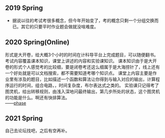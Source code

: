 ## 2019 Spring
+ 据说以往的考试考很多概念，但今年开始变了，考的概念只剩一个分组交换而已。其它的只要平时作业题会做就没啥难度。

## 2020 Spring(Online)  
形式是大开卷，给大概3个小时的时间在计科导平台上完成题目，可以随便翻书。
考试内容覆盖课本知识，课堂上讲述的内容和实验课知识。
课本知识由于是大开卷的形式个人感觉考的比较细，要是闭卷考还这么细属于是大海捞针了，线上还有一个好处就是可以文档搜索，都不需要知道考哪个知识点。
课堂上内容主要是作业里有涉及的题目，比如描述一个函数和算法让你得到与输入对应的输出，计算程序运行的时间，组合电路，，时间复杂度，布尔表达式之类的。
实验课只记得考了图灵机，给出转移规则，由浅入深地问最终输出，第几步所处的状态，这个图灵机的功能是什么。啊还有快排算法。  
——[phase](http://210.76.200.111/u/129)  

## 2021 Spring  
自己去论坛找吧，之后有空再补。  